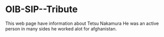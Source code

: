 # OIB-SIP--Tribute
This web page have information about Tetsu Nakamura 
He was an active person in many sides he worked alot for afghanistan.

